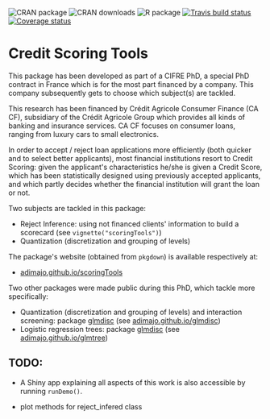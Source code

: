 ![CRAN package](https://www.r-pkg.org/badges/version-ago/scoringTools)
![CRAN downloads](https://cranlogs.r-pkg.org/badges/scoringTools)
![R package](https://github.com/adimajo/scoringTools/workflows/R%20package/badge.svg)
[![Travis build status](https://travis-ci.org/adimajo/scoringTools.svg?branch=master)](https://travis-ci.org/adimajo/scoringTools)
[![Coverage status](https://codecov.io/gh/adimajo/scoringTools/branch/master/graph/badge.svg)](https://codecov.io/github/adimajo/scoringTools?branch=master)

# Credit Scoring Tools

This package has been developed as part of a CIFRE PhD, a special PhD contract in France which is for the most part financed by a company. This company subsequently gets to choose which subject(s) are tackled.

This research has been financed by Crédit Agricole Consumer Finance (CA CF), subsidiary of the Crédit Agricole Group which provides all kinds of banking and insurance services. CA CF focuses on consumer loans, ranging from luxury cars to small electronics.

In order to accept / reject loan applications more efficiently (both quicker and to select better applicants), most financial institutions resort to Credit Scoring: given the applicant's characteristics he/she is given a Credit Score, which has been statistically designed using previously accepted applicants, and which partly decides whether the financial institution will grant the loan or not.

Two subjects are tackled in this package:

* Reject Inference: using not financed clients' information to build a scorecard (see `vignette("scoringTools")`)
* Quantization (discretization and grouping of levels)

The package's website (obtained from `pkgdown`) is available respectively at:

* [adimajo.github.io/scoringTools](https://adimajo.github.io/scoringTools)

Two other packages were made public during this PhD, which tackle more specifically:

* Quantization (discretization and grouping of levels) and interaction screening: package [glmdisc](https://cran.r-project.org/package=glmdisc) (see [adimajo.github.io/glmdisc](https://adimajo.github.io/glmdisc))
* Logistic regression trees: package [glmdisc](https://cran.r-project.org/package=glmdtree) (see [adimajo.github.io/glmtree](https://adimajo.github.io/glmtree))

## TODO: 

* A Shiny app explaining all aspects of this work is also accessible by running `runDemo()`.

* plot methods for reject_infered class
